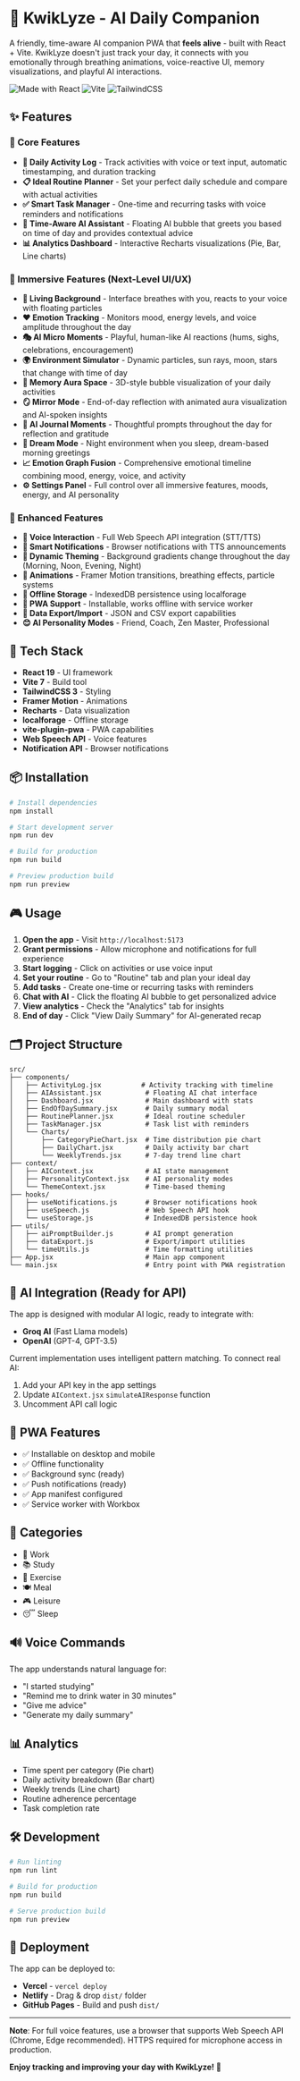 # 🧠 KwikLyze - AI Daily Companion

A friendly, time-aware AI companion PWA that **feels alive** - built with React + Vite. KwikLyze doesn't just track your day, it connects with you emotionally through breathing animations, voice-reactive UI, memory visualizations, and playful AI interactions.

![Made with React](https://img.shields.io/badge/React-19-61DAFB?logo=react)
![Vite](https://img.shields.io/badge/Vite-7-646CFF?logo=vite)
![TailwindCSS](https://img.shields.io/badge/TailwindCSS-3-06B6D4?logo=tailwindcss)

## ✨ Features

### 🎯 Core Features

- **📝 Daily Activity Log** - Track activities with voice or text input, automatic timestamping, and duration tracking
- **📋 Ideal Routine Planner** - Set your perfect daily schedule and compare with actual activities
- **✅ Smart Task Manager** - One-time and recurring tasks with voice reminders and notifications
- **🤖 Time-Aware AI Assistant** - Floating AI bubble that greets you based on time of day and provides contextual advice
- **📊 Analytics Dashboard** - Interactive Recharts visualizations (Pie, Bar, Line charts)

### 🌟 Immersive Features (Next-Level UI/UX)

- **🌊 Living Background** - Interface breathes with you, reacts to your voice with floating particles
- **❤️ Emotion Tracking** - Monitors mood, energy levels, and voice amplitude throughout the day
- **🎭 AI Micro Moments** - Playful, human-like AI reactions (hums, sighs, celebrations, encouragement)
- **🌍 Environment Simulator** - Dynamic particles, sun rays, moon, stars that change with time of day
- **💫 Memory Aura Space** - 3D-style bubble visualization of your daily activities
- **🪞 Mirror Mode** - End-of-day reflection with animated aura visualization and AI-spoken insights
- **📖 AI Journal Moments** - Thoughtful prompts throughout the day for reflection and gratitude
- **🌙 Dream Mode** - Night environment when you sleep, dream-based morning greetings
- **📈 Emotion Graph Fusion** - Comprehensive emotional timeline combining mood, energy, voice, and activity
- **⚙️ Settings Panel** - Full control over all immersive features, moods, energy, and AI personality

### 🎨 Enhanced Features

- **🎤 Voice Interaction** - Full Web Speech API integration (STT/TTS)
- **🔔 Smart Notifications** - Browser notifications with TTS announcements
- **🎨 Dynamic Theming** - Background gradients change throughout the day (Morning, Noon, Evening, Night)
- **🎉 Animations** - Framer Motion transitions, breathing effects, particle systems
- **💾 Offline Storage** - IndexedDB persistence using localforage
- **📱 PWA Support** - Installable, works offline with service worker
- **🔄 Data Export/Import** - JSON and CSV export capabilities
- **😊 AI Personality Modes** - Friend, Coach, Zen Master, Professional

## 🚀 Tech Stack

- **React 19** - UI framework
- **Vite 7** - Build tool
- **TailwindCSS 3** - Styling
- **Framer Motion** - Animations
- **Recharts** - Data visualization
- **localforage** - Offline storage
- **vite-plugin-pwa** - PWA capabilities
- **Web Speech API** - Voice features
- **Notification API** - Browser notifications

## 📦 Installation

```bash
# Install dependencies
npm install

# Start development server
npm run dev

# Build for production
npm run build

# Preview production build
npm run preview
```

## 🎮 Usage

1. **Open the app** - Visit `http://localhost:5173`
2. **Grant permissions** - Allow microphone and notifications for full experience
3. **Start logging** - Click on activities or use voice input
4. **Set your routine** - Go to "Routine" tab and plan your ideal day
5. **Add tasks** - Create one-time or recurring tasks with reminders
6. **Chat with AI** - Click the floating AI bubble to get personalized advice
7. **View analytics** - Check the "Analytics" tab for insights
8. **End of day** - Click "View Daily Summary" for AI-generated recap

## 🗂️ Project Structure

```
src/
├── components/
│   ├── ActivityLog.jsx          # Activity tracking with timeline
│   ├── AIAssistant.jsx           # Floating AI chat interface
│   ├── Dashboard.jsx             # Main dashboard with stats
│   ├── EndOfDaySummary.jsx       # Daily summary modal
│   ├── RoutinePlanner.jsx        # Ideal routine scheduler
│   ├── TaskManager.jsx           # Task list with reminders
│   └── Charts/
│       ├── CategoryPieChart.jsx  # Time distribution pie chart
│       ├── DailyChart.jsx        # Daily activity bar chart
│       └── WeeklyTrends.jsx      # 7-day trend line chart
├── context/
│   ├── AIContext.jsx             # AI state management
│   ├── PersonalityContext.jsx    # AI personality modes
│   └── ThemeContext.jsx          # Time-based theming
├── hooks/
│   ├── useNotifications.js       # Browser notifications hook
│   ├── useSpeech.js              # Web Speech API hook
│   └── useStorage.js             # IndexedDB persistence hook
├── utils/
│   ├── aiPromptBuilder.js        # AI prompt generation
│   ├── dataExport.js             # Export/import utilities
│   └── timeUtils.js              # Time formatting utilities
├── App.jsx                       # Main app component
└── main.jsx                      # Entry point with PWA registration
```

## 🤖 AI Integration (Ready for API)

The app is designed with modular AI logic, ready to integrate with:

- **Groq AI** (Fast Llama models)
- **OpenAI** (GPT-4, GPT-3.5)

Current implementation uses intelligent pattern matching. To connect real AI:

1. Add your API key in the app settings
2. Update `AIContext.jsx` `simulateAIResponse` function
3. Uncomment API call logic

## 📱 PWA Features

- ✅ Installable on desktop and mobile
- ✅ Offline functionality
- ✅ Background sync (ready)
- ✅ Push notifications (ready)
- ✅ App manifest configured
- ✅ Service worker with Workbox

## 🎯 Categories

- 💼 Work
- 📚 Study
- 🏃 Exercise
- 🍽️ Meal
- 🎮 Leisure
- 😴 Sleep

## 🔊 Voice Commands

The app understands natural language for:

- "I started studying"
- "Remind me to drink water in 30 minutes"
- "Give me advice"
- "Generate my daily summary"

## 📊 Analytics

- Time spent per category (Pie chart)
- Daily activity breakdown (Bar chart)
- Weekly trends (Line chart)
- Routine adherence percentage
- Task completion rate

## 🛠️ Development

```bash
# Run linting
npm run lint

# Build for production
npm run build

# Serve production build
npm run preview
```

## 🚀 Deployment

The app can be deployed to:

- **Vercel** - `vercel deploy`
- **Netlify** - Drag & drop `dist/` folder
- **GitHub Pages** - Build and push `dist/`

---

**Note**: For full voice features, use a browser that supports Web Speech API (Chrome, Edge recommended). HTTPS required for microphone access in production.

**Enjoy tracking and improving your day with KwikLyze! 🚀**
